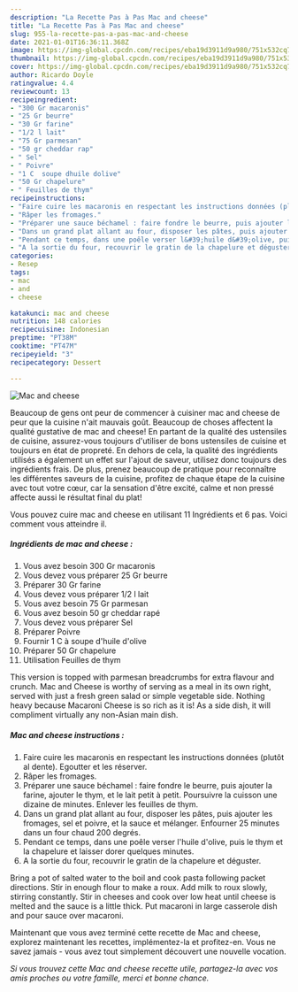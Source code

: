 ```yaml
---
description: "La Recette Pas à Pas Mac and cheese"
title: "La Recette Pas à Pas Mac and cheese"
slug: 955-la-recette-pas-a-pas-mac-and-cheese
date: 2021-01-01T16:36:11.368Z
image: https://img-global.cpcdn.com/recipes/eba19d3911d9a980/751x532cq70/mac-and-cheese-photo-principale-de-la-recette.jpg
thumbnail: https://img-global.cpcdn.com/recipes/eba19d3911d9a980/751x532cq70/mac-and-cheese-photo-principale-de-la-recette.jpg
cover: https://img-global.cpcdn.com/recipes/eba19d3911d9a980/751x532cq70/mac-and-cheese-photo-principale-de-la-recette.jpg
author: Ricardo Doyle
ratingvalue: 4.4
reviewcount: 13
recipeingredient:
- "300 Gr macaronis"
- "25 Gr beurre"
- "30 Gr farine"
- "1/2 l lait"
- "75 Gr parmesan"
- "50 gr cheddar rap"
- " Sel"
- " Poivre"
- "1 C  soupe dhuile dolive"
- "50 Gr chapelure"
- " Feuilles de thym"
recipeinstructions:
- "Faire cuire les macaronis en respectant les instructions données (plutôt al dente). Egoutter et les réserver."
- "Râper les fromages."
- "Préparer une sauce béchamel : faire fondre le beurre, puis ajouter la farine, ajouter le thym, et le lait petit à petit. Poursuivre la cuisson une dizaine de minutes. Enlever les feuilles de thym."
- "Dans un grand plat allant au four, disposer les pâtes, puis ajouter les fromages, sel et poivre, et la sauce et mélanger. Enfourner 25 minutes dans un four chaud 200 degrés."
- "Pendant ce temps, dans une poêle verser l&#39;huile d&#39;olive, puis le thym et la chapelure et laisser dorer quelques minutes."
- "A la sortie du four, recouvrir le gratin de la chapelure et déguster."
categories:
- Resep
tags:
- mac
- and
- cheese

katakunci: mac and cheese 
nutrition: 148 calories
recipecuisine: Indonesian
preptime: "PT38M"
cooktime: "PT47M"
recipeyield: "3"
recipecategory: Dessert

---
```



![Mac and cheese](https://img-global.cpcdn.com/recipes/eba19d3911d9a980/751x532cq70/mac-and-cheese-photo-principale-de-la-recette.jpg)

Beaucoup de gens ont peur de commencer à cuisiner mac and cheese de peur que la cuisine n'ait mauvais goût. Beaucoup de choses affectent la qualité gustative de mac and cheese! En partant de la qualité des ustensiles de cuisine, assurez-vous toujours d'utiliser de bons ustensiles de cuisine et toujours en état de propreté. En dehors de cela, la qualité des ingrédients utilisés a également un effet sur l'ajout de saveur, utilisez donc toujours des ingrédients frais. De plus, prenez beaucoup de pratique pour reconnaître les différentes saveurs de la cuisine, profitez de chaque étape de la cuisine avec tout votre cœur, car la sensation d'être excité, calme et non pressé affecte aussi le résultat final du plat!

<!--inarticleads1-->

Vous pouvez cuire mac and cheese en utilisant 11 Ingrédients et 6 pas. Voici comment vous atteindre il.

##### Ingrédients de mac and cheese :

1. Vous avez besoin 300 Gr macaronis
1. Vous devez vous préparer 25 Gr beurre
1. Préparer 30 Gr farine
1. Vous devez vous préparer 1/2 l lait
1. Vous avez besoin 75 Gr parmesan
1. Vous avez besoin 50 gr cheddar rapé
1. Vous devez vous préparer  Sel
1. Préparer  Poivre
1. Fournir 1 C à soupe d&#39;huile d&#39;olive
1. Préparer 50 Gr chapelure
1. Utilisation  Feuilles de thym


This version is topped with parmesan breadcrumbs for extra flavour and crunch. Mac and Cheese is worthy of serving as a meal in its own right, served with just a fresh green salad or simple vegetable side. Nothing heavy because Macaroni Cheese is so rich as it is! As a side dish, it will compliment virtually any non-Asian main dish. 

<!--inarticleads2-->

##### Mac and cheese instructions :

1. Faire cuire les macaronis en respectant les instructions données (plutôt al dente). Egoutter et les réserver.
1. Râper les fromages.
1. Préparer une sauce béchamel : faire fondre le beurre, puis ajouter la farine, ajouter le thym, et le lait petit à petit. Poursuivre la cuisson une dizaine de minutes. Enlever les feuilles de thym.
1. Dans un grand plat allant au four, disposer les pâtes, puis ajouter les fromages, sel et poivre, et la sauce et mélanger. Enfourner 25 minutes dans un four chaud 200 degrés.
1. Pendant ce temps, dans une poêle verser l&#39;huile d&#39;olive, puis le thym et la chapelure et laisser dorer quelques minutes.
1. A la sortie du four, recouvrir le gratin de la chapelure et déguster.


Bring a pot of salted water to the boil and cook pasta following packet directions. Stir in enough flour to make a roux. Add milk to roux slowly, stirring constantly. Stir in cheeses and cook over low heat until cheese is melted and the sauce is a little thick. Put macaroni in large casserole dish and pour sauce over macaroni. 

<!--inarticleads1-->

<p>
Maintenant que vous avez terminé cette recette de Mac and cheese, explorez maintenant les recettes, implémentez-la et profitez-en. Vous ne savez jamais - vous avez tout simplement découvert une nouvelle vocation.
</p>

<p>
<i>Si vous trouvez cette Mac and cheese recette utile, partagez-la avec vos amis proches ou votre famille, merci et bonne chance.</i>
</p>

